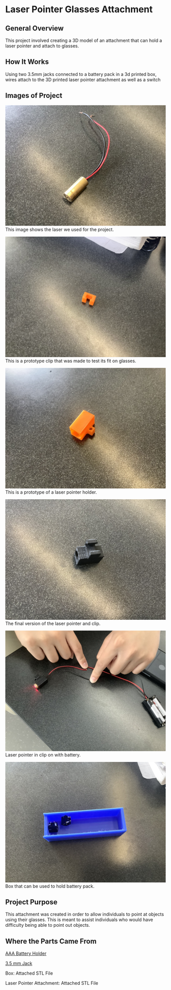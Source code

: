 # Laser Pointer Glasses Attachment
## General Overview
This project involved creating a 3D model of an attachment that can hold a laser pointer and attach to glasses.
## How It Works
Using two 3.5mm jacks connected to a battery pack in a 3d printed box, wires attach to the 3D printed laser pointer attachment as well as a switch

## Images of Project
![Image of Laser](Laser.jpg)
This image shows the laser we used for the project.

![Image of Clip Prototype](ClipPrototype.jpg)
This is a prototype clip that was made to test its fit on glasses.

![Image of Attachment Prototype](AttachmentPrototype.jpg)
This is a prototype of a laser pointer holder.

![Image of Final Attachment](FinalAttachment.jpg)
The final version of the laser pointer and clip.

![Image of Attachment and Laser](LaserBattery.jpg)
Laser pointer in clip on with battery.

![Image of Box](https://github.com/CNeiheisel/Connor-and-Nathan-s-Repository/blob/95a3cab6636e8577b2d3cc894ec4db56e4a127c7/Laser%20Pointer%20Attachment/Opened%20Box.jpg)
Box that can be used to hold battery pack.


## Project Purpose
This attachment was created in order to allow individuals to point at objects using their glasses. This is meant to assist individuals who would have difficulty being able to point out objects.
## Where the Parts Came From
[AAA Battery Holder](https://www.amazon.com/gp/product/B07F3YKGPD/ref=ppx_yo_dt_b_search_asin_title?ie=UTF8&psc=1)

[3.5 mm Jack](https://www.allelectronics.com/item/mmj/3.5mm-mono-open-audio-phone-jack/1.html)

Box: Attached STL File

Laser Pointer Attachment: Attached STL File
